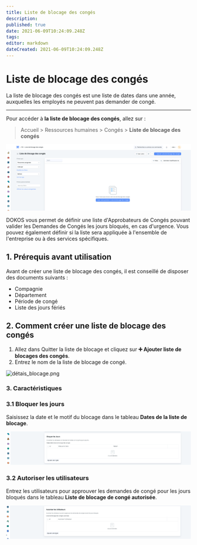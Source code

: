 ```yaml
---
title: Liste de blocage des congés
description: 
published: true
date: 2021-06-09T10:24:09.248Z
tags: 
editor: markdown
dateCreated: 2021-06-09T10:24:09.248Z
---
```


# Liste de blocage des congés

La liste de blocage des congés est une liste de dates dans une année, auxquelles les employés ne peuvent pas demander de congé.

---

Pour accéder à **la liste de blocage des congés**, allez sur :

> Accueil > Ressources humaines > Congés > **Liste de blocage des congés**

![liste_blocage.png](/content/rh/leave-block-list/liste_blocage.png)

DOKOS vous permet de définir une liste d'Approbateurs de Congés pouvant valider les Demandes de Congés les jours bloqués, en cas d'urgence. Vous pouvez également définir si la liste sera appliquée à l'ensemble de l'entreprise ou à des services spécifiques.

## 1. Prérequis avant utilisation

Avant de créer une liste de blocage des congés, il est conseillé de disposer des documents suivants :

- Compagnie
- Département
- Période de congé
- Liste des jours fériés

## 2. Comment créer une liste de blocage des congés 

1. Allez dans Quitter la liste de blocage et cliquez sur **:heavy_plus_sign: Ajouter liste de blocages des congés**.
2. Entrez le nom de la liste de blocage de congé.

![détais_blocage.png](/content/rh/leave-block-list/détais_blocage.png)

### 3. Caractéristiques

### 3.1 Bloquer les jours

Saisissez la date et le motif du blocage dans le tableau **Dates de la liste de blocage**.

![bloquer_les_jours.png](/content/rh/leave-block-list/bloquer_les_jours.png)

### 3.2 Autoriser les utilisateurs

Entrez les utilisateurs pour approuver les demandes de congé pour les jours bloqués dans le tableau **Liste de blocage de congé autorisée**.

![autoriser_les_utilisateurs.png](/content/rh/leave-block-list/autoriser_les_utilisateurs.png)

